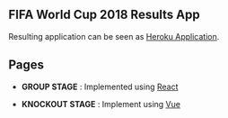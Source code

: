 ## FIFA World Cup 2018 Results App

Resulting application can be seen as [Heroku Application](https://aqueous-spire-90124.herokuapp.com/).

## Pages

- **GROUP STAGE** : Implemented using [React](https://www.reactjs.org)

- **KNOCKOUT STAGE** : Implement using [Vue](https://www.vuejs.org)
